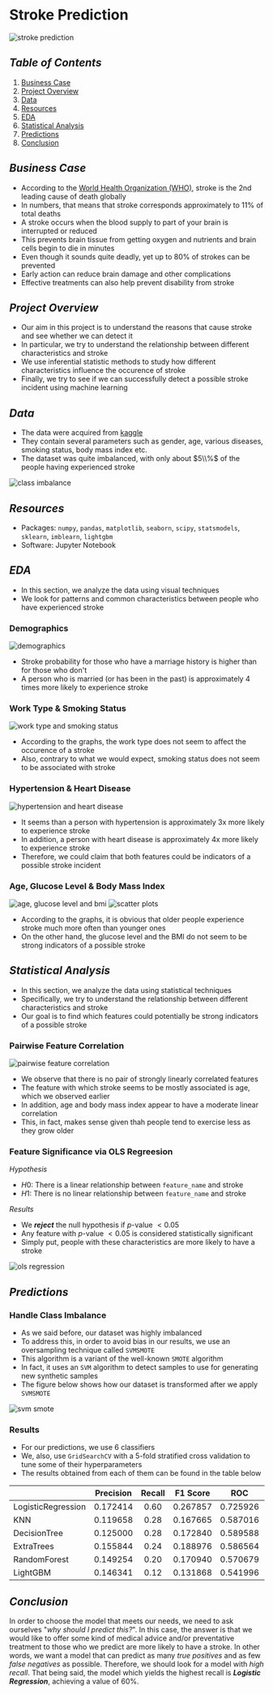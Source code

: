 # Stroke Prediction

![stroke prediction](./images/banner.jpg)

## *Table of Contents*

1. [Business Case](#business-case)
2. [Project Overview](#project-overview)
3. [Data](#data)
4. [Resources](#resources)
5. [EDA](#eda)
6. [Statistical Analysis](#statistical-analysis)
7. [Predictions](#predictions)
8. [Conclusion](#conclusion)

## *Business Case*

- According to the [World Health Organization (WHO)](https://www.who.int/), stroke is the 2nd leading cause of death globally
- In numbers, that means that stroke corresponds approximately to 11% of total deaths
- A stroke occurs when the blood supply to part of your brain is interrupted or reduced
- This prevents brain tissue from getting oxygen and nutrients and brain cells begin to die in minutes
- Even though it sounds quite deadly, yet up to 80% of strokes can be prevented
- Early action can reduce brain damage and other complications
- Effective treatments can also help prevent disability from stroke

## *Project Overview*

- Our aim in this project is to understand the reasons that cause stroke and see whether we can detect it
- In particular, we try to understand the relationship between different characteristics and stroke
- We use inferential statistic methods to study how different characteristics influence the occurence of stroke
- Finally, we try to see if we can successfully detect a possible stroke incident using machine learning

## *Data*

- The data were acquired from [kaggle](https://www.kaggle.com/fedesoriano/stroke-prediction-dataset)
- They contain several parameters such as gender, age, various diseases, smoking status, body mass index etc.
- The dataset was quite imbalanced, with only about $5\\%$ of the people having experienced stroke

![class imbalance](./images/class_distribution.svg)

## *Resources*

- Packages: `numpy`, `pandas`, `matplotlib`, `seaborn`, `scipy`, `statsmodels`, `sklearn`, `imblearn`, `lightgbm`
- Software: Jupyter Notebook

## *EDA*

- In this section, we analyze the data using visual techniques
- We look for patterns and common characteristics between people who have experienced stroke

### Demographics

![demographics](./images/demographics.svg)

- Stroke probability for those who have a marriage history is higher than for those who don't
- A person who is married (or has been in the past) is approximately 4 times more likely to experience stroke

### Work Type & Smoking Status

![work type and smoking status](./images/work_type_smoking_status_stroke.svg)

- According to the graphs, the work type does not seem to affect the occurence of a stroke
- Also, contrary to what we would expect, smoking status does not seem to be associated with stroke

### Hypertension & Heart Disease

![hypertension and heart disease](./images/hypertension_heart_disease_stroke.svg)

- It seems than a person with hypertension is approximately 3x more likely to experience stroke
- In addition, a person with heart disease is approximately 4x more likely to experience stroke
- Therefore, we could claim that both features could be indicators of a possible stroke incident

### Age, Glucose Level & Body Mass Index

![age, glucose level and bmi](./images/age_glucose_level_bmi_stroke.svg)
![scatter plots](./images/scatter_plots.svg)

- According to the graphs, it is obvious that older people experience stroke much more often than younger ones
- On the other hand, the glucose level and the BMI do not seem to be strong indicators of a possible stroke

## *Statistical Analysis*

- In this section, we analyze the data using statistical techniques
- Specifically, we try to understand the relationship between different characteristics and stroke
- Our goal is to find which features could potentially be strong indicators of a possible stroke

### Pairwise Feature Correlation

![pairwise feature correlation](./images/pairwise_feature_correlation.svg)

- We observe that there is no pair of strongly linearly correlated features
- The feature with which stroke seems to be mostly associated is age, which we observed earlier
- In addition, age and body mass index appear to have a moderate linear correlation
- This, in fact, makes sense given thah people tend to exercise less as they grow older

### Feature Significance via OLS Regreesion

*Hypothesis*

- $H0:$ There is a linear relationship between `feature_name` and stroke
- $H1:$ There is no linear relationship between `feature_name` and stroke

*Results*

- We ***reject*** the null hypothesis if $p$-value $< 0.05$
- Any feature with $p$-value $< 0.05$ is considered statistically significant
- Simply put, people with these characteristics are more likely to have a stroke

![ols regression](./images/ols_results.svg)

## *Predictions*

### Handle Class Imbalance

- As we said before, our dataset was highly imbalanced
- To address this, in order to avoid bias in our results, we use an oversampling technique called `SVMSMOTE`
- This algorithm is a variant of the well-known `SMOTE` algorithm
- In fact, it uses an `SVM` algorithm to detect samples to use for generating new synthetic samples
- The figure below shows how our dataset is transformed after we apply `SVMSMOTE`

![svm smote](./images/handle_class_imbalance.svg)

### Results

- For our predictions, we use 6 classifiers
- We, also, use `GridSearchCV` with a 5-fold stratified cross validation to tune some of their hyperparameters
- The results obtained from each of them can be found in the table below

|   | Precision | Recall | F1 Score | ROC | Accuracy |
| - | :-------: | :----: | :------: | :-: | :------: |
| LogisticRegression | 0.172414 | 0.60 | 0.267857 | 0.725926 | 0.839530 |
| KNN | 0.119658 | 0.28 | 0.167665 | 0.587016 | 0.863992 |
| DecisionTree | 0.125000 | 0.28 | 0.172840 | 0.589588 | 0.868885 |
| ExtraTrees | 0.155844 | 0.24 | 0.188976 | 0.586564 | 0.899217 |
| RandomForest | 0.149254 | 0.20 | 0.170940 | 0.570679 | 0.905088 |
| LightGBM | 0.146341 | 0.12 | 0.131868 | 0.541996 | 0.922701 |

## *Conclusion*

In order to choose the model that meets our needs, we need to ask ourselves "*why should I predict this?*". In this case, the answer is that we would like to offer some kind of medical advice and/or preventative treatment to those who we predict are more likely to have a stroke. In other words, we want a model that can predict as many *true positives* and as few *false negatives* as possible. Therefore, we should look for a model with *high recall*. That being said, the model which yields the highest recall is ***Logistic Regression***, achieving a value of 60%.
